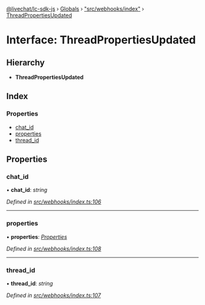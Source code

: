 [@livechat/lc-sdk-js](../README.md) › [Globals](../globals.md) › ["src/webhooks/index"](../modules/_src_webhooks_index_.md) › [ThreadPropertiesUpdated](_src_webhooks_index_.threadpropertiesupdated.md)

# Interface: ThreadPropertiesUpdated

## Hierarchy

* **ThreadPropertiesUpdated**

## Index

### Properties

* [chat_id](_src_webhooks_index_.threadpropertiesupdated.md#chat_id)
* [properties](_src_webhooks_index_.threadpropertiesupdated.md#properties)
* [thread_id](_src_webhooks_index_.threadpropertiesupdated.md#thread_id)

## Properties

###  chat_id

• **chat_id**: *string*

*Defined in [src/webhooks/index.ts:106](https://github.com/livechat/lc-sdk-js/blob/e25bbbb/src/webhooks/index.ts#L106)*

___

###  properties

• **properties**: *[Properties](_src_objects_index_.properties.md)*

*Defined in [src/webhooks/index.ts:108](https://github.com/livechat/lc-sdk-js/blob/e25bbbb/src/webhooks/index.ts#L108)*

___

###  thread_id

• **thread_id**: *string*

*Defined in [src/webhooks/index.ts:107](https://github.com/livechat/lc-sdk-js/blob/e25bbbb/src/webhooks/index.ts#L107)*

